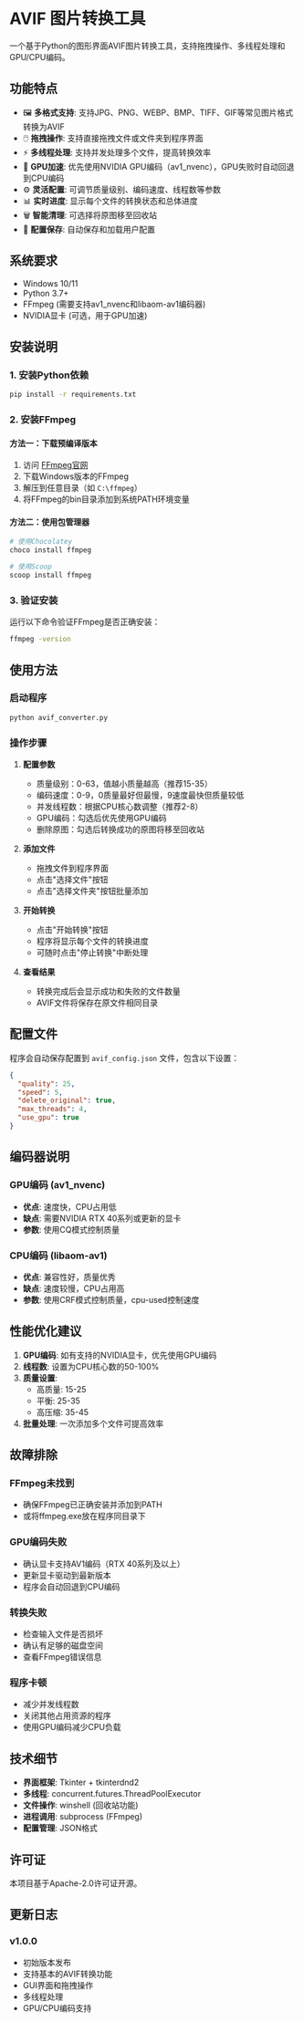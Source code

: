 # AVIF 图片转换工具

一个基于Python的图形界面AVIF图片转换工具，支持拖拽操作、多线程处理和GPU/CPU编码。

## 功能特点

- 🖼️ **多格式支持**: 支持JPG、PNG、WEBP、BMP、TIFF、GIF等常见图片格式转换为AVIF
- 🖱️ **拖拽操作**: 支持直接拖拽文件或文件夹到程序界面
- ⚡ **多线程处理**: 支持并发处理多个文件，提高转换效率
- 🚀 **GPU加速**: 优先使用NVIDIA GPU编码（av1_nvenc），GPU失败时自动回退到CPU编码
- ⚙️ **灵活配置**: 可调节质量级别、编码速度、线程数等参数
- 📊 **实时进度**: 显示每个文件的转换状态和总体进度
- 🗑️ **智能清理**: 可选择将原图移至回收站
- 💾 **配置保存**: 自动保存和加载用户配置

## 系统要求

- Windows 10/11
- Python 3.7+
- FFmpeg (需要支持av1_nvenc和libaom-av1编码器)
- NVIDIA显卡 (可选，用于GPU加速)

## 安装说明

### 1. 安装Python依赖

```bash
pip install -r requirements.txt
```

### 2. 安装FFmpeg

#### 方法一：下载预编译版本
1. 访问 [FFmpeg官网](https://ffmpeg.org/download.html#build-windows)
2. 下载Windows版本的FFmpeg
3. 解压到任意目录（如 `C:\ffmpeg`）
4. 将FFmpeg的bin目录添加到系统PATH环境变量

#### 方法二：使用包管理器
```bash
# 使用Chocolatey
choco install ffmpeg

# 使用Scoop
scoop install ffmpeg
```

### 3. 验证安装

运行以下命令验证FFmpeg是否正确安装：
```bash
ffmpeg -version
```

## 使用方法

### 启动程序
```bash
python avif_converter.py
```

### 操作步骤

1. **配置参数**
   - 质量级别：0-63，值越小质量越高（推荐15-35）
   - 编码速度：0-9，0质量最好但最慢，9速度最快但质量较低
   - 并发线程数：根据CPU核心数调整（推荐2-8）
   - GPU编码：勾选后优先使用GPU编码
   - 删除原图：勾选后转换成功的原图将移至回收站

2. **添加文件**
   - 拖拽文件到程序界面
   - 点击"选择文件"按钮
   - 点击"选择文件夹"按钮批量添加

3. **开始转换**
   - 点击"开始转换"按钮
   - 程序将显示每个文件的转换进度
   - 可随时点击"停止转换"中断处理

4. **查看结果**
   - 转换完成后会显示成功和失败的文件数量
   - AVIF文件将保存在原文件相同目录

## 配置文件

程序会自动保存配置到 `avif_config.json` 文件，包含以下设置：

```json
{
  "quality": 25,
  "speed": 5,
  "delete_original": true,
  "max_threads": 4,
  "use_gpu": true
}
```

## 编码器说明

### GPU编码 (av1_nvenc)
- **优点**: 速度快，CPU占用低
- **缺点**: 需要NVIDIA RTX 40系列或更新的显卡
- **参数**: 使用CQ模式控制质量

### CPU编码 (libaom-av1)
- **优点**: 兼容性好，质量优秀
- **缺点**: 速度较慢，CPU占用高
- **参数**: 使用CRF模式控制质量，cpu-used控制速度

## 性能优化建议

1. **GPU编码**: 如有支持的NVIDIA显卡，优先使用GPU编码
2. **线程数**: 设置为CPU核心数的50-100%
3. **质量设置**: 
   - 高质量: 15-25
   - 平衡: 25-35
   - 高压缩: 35-45
4. **批量处理**: 一次添加多个文件可提高效率

## 故障排除

### FFmpeg未找到
- 确保FFmpeg已正确安装并添加到PATH
- 或将ffmpeg.exe放在程序同目录下

### GPU编码失败
- 确认显卡支持AV1编码（RTX 40系列及以上）
- 更新显卡驱动到最新版本
- 程序会自动回退到CPU编码

### 转换失败
- 检查输入文件是否损坏
- 确认有足够的磁盘空间
- 查看FFmpeg错误信息

### 程序卡顿
- 减少并发线程数
- 关闭其他占用资源的程序
- 使用GPU编码减少CPU负载

## 技术细节

- **界面框架**: Tkinter + tkinterdnd2
- **多线程**: concurrent.futures.ThreadPoolExecutor
- **文件操作**: winshell (回收站功能)
- **进程调用**: subprocess (FFmpeg)
- **配置管理**: JSON格式

## 许可证

本项目基于Apache-2.0许可证开源。

## 更新日志

### v1.0.0
- 初始版本发布
- 支持基本的AVIF转换功能
- GUI界面和拖拽操作
- 多线程处理
- GPU/CPU编码支持 